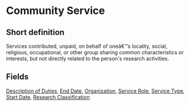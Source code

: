# Community Service
## Short definition
Services contributed, unpaid, on behalf of oneâ€™s locality, social, religious, occupational, or other group sharing common characteristics or interests, but not directly related to the person's research activities.
## Fields
[Description of Duties](../Object-Fields/Community%20Service/Description%20of%20Duties.md),
[End Date](../Object-Fields/Community%20Service/End%20Date.md),
[Organization](../Object-Fields/Community%20Service/Organization.md),
[Service Role](../Object-Fields/Community%20Service/Service%20Role.md),
[Service Type](../Object-Fields/Community%20Service/Service%20Type.md),
[Start Date](../Object-Fields/Community%20Service/Start%20Date.md),
[Research Classification](../Object-Fields/Community%20Service/Research%20Classification.md)
